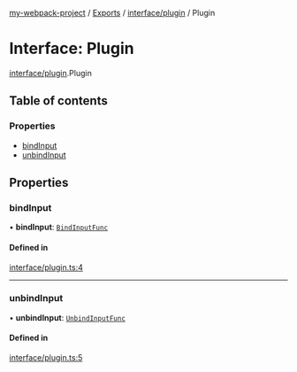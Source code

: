 [my-webpack-project](../README.md) / [Exports](../modules.md) / [interface/plugin](../modules/interface_plugin.md) / Plugin

# Interface: Plugin

[interface/plugin](../modules/interface_plugin.md).Plugin

## Table of contents

### Properties

- [bindInput](interface_plugin.Plugin.md#bindinput)
- [unbindInput](interface_plugin.Plugin.md#unbindinput)

## Properties

### bindInput

• **bindInput**: [`BindInputFunc`](../modules/interface_input.md#bindinputfunc)

#### Defined in

[interface/plugin.ts:4](https://github.com/hitendrarao/location/blob/56352cf/src/interface/plugin.ts#L4)

___

### unbindInput

• **unbindInput**: [`UnbindInputFunc`](../modules/interface_input.md#unbindinputfunc)

#### Defined in

[interface/plugin.ts:5](https://github.com/hitendrarao/location/blob/56352cf/src/interface/plugin.ts#L5)
